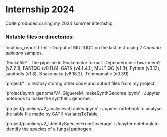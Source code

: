 
# Internship 2024

Code produced during my 2024 summer internship.

### Notable files or directories:

'multiqc_report.html' : Output of MULTIQC on the last test
using 2 *Candida albicans* samples.

'Snakefile' : The pipeline in Snakemake format. Dependencies: bwa-mem2 (v2.2.1), FASTQC (v0.11.8), GATK (v4.1.4.1), MULTIQC (v1.9),
Python (v3.12), samtools (v1.8), Snakemake (v8.18.2), Trimmomatic (v0.39). 

'project/' : directory storing other code and output files from my project.

'project/synth_genome/V4_GiguereM_makeSynthGenome.ipynb' : Jupyter notebook
to make the synthetic genome.

'project/pipeline/v2_analysevcfTables.ipynb' : Jupyter notebook
to analyse the table file made by GATK VariantsToTable.

'project/pipeline/v2_IdentifySpeciesFromCoverage' : Jupyter notebook
to identify the species of a fungal pathogen.
